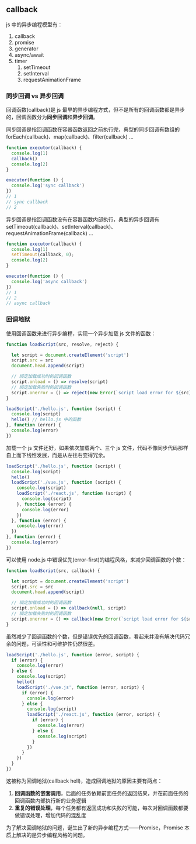 ## callback

js 中的异步编程模型有：

1. callback
2. promise
3. generator
4. async/await
5. timer
   1. setTimeout
   2. setInterval
   3. requestAnimationFrame

### 同步回调 vs 异步回调

回调函数(callback)是 js 最早的异步编程方式，但不是所有的回调函数都是异步的，回调函数分为**同步回调**和**异步回调**。

同步回调是指回调函数在容器函数返回之前执行完，典型的同步回调有数组的 forEach(callback)、map(callback)、filter(callback) ...

```js
function executor(callback) {
  console.log(1)
  callback()
  console.log(2)
}

executor(function () {
  console.log('sync callback')
})
// 1
// sync callback
// 2
```

异步回调是指回调函数没有在容器函数内部执行，典型的异步回调有 setTimeout(callback)、setInterval(callback)、requestAnimationFrame(callback) ...

```js
function executor(callback) {
  console.log(1)
  setTimeout(callback, 0);
  console.log(2)
}

executor(function () {
  console.log('async callback')
})
// 1
// 2
// async callback
```

### 回调地狱

使用回调函数来进行异步编程，实现一个异步加载 js 文件的函数：

```js
function loadScript(src, resolve, reject) {

  let script = document.createElement('script')
  script.src = src
  document.head.append(script)

  // 绑定加载成功时的回调函数
  script.onload = () => resolve(script)
  // 绑定加载失败时的回调函数
  script.onerror = () => reject(new Error(`script load error for ${src}`))
}

loadScript('./hello.js', function (script) {
  console.log(script)
  hello() // hello.js 中的函数
}, function (error) {
  console.log(error)
})
```

加载一个 js 文件还好，如果依次加载两个、三个 js 文件，代码不像同步代码那样自上而下线性发展，而是从左往右变得冗余。

```js
loadScript('./hello.js', function (script) {
  console.log(script)
  hello()
  loadScript('./vue.js', function (script) {
    console.log(script)
    loadScript('./react.js', function (script) {
      console.log(script)
    }, function (error) {
      console.log(error)
    })
  }, function (error) {
    console.log(error)
  })
}, function (error) {
  console.log(error)
})
```

可以使用 node.js 中错误优先(error-first)的编程风格，来减少回调函数的个数：

```js
function loadScript(src, callback) {

  let script = document.createElement('script')
  script.src = src
  document.head.append(script)

  // 绑定加载成功时的回调函数
  script.onload = () => callback(null, script)
  // 绑定加载失败时的回调函数
  script.onerror = () => callback(new Error(`script load error for ${src}`))
}
```

虽然减少了回调函数的个数，但是错误优先的回调函数，看起来并没有解决代码冗余的问题，可读性和可维护性仍然很差。

```js
loadScript('./hello.js', function (error, script) {
  if (error) {
    console.log(error)
  } else {
    console.log(script)
    hello()
    loadScript('./vue.js', function (error, script) {
      if (error) {
        console.log(error)
      } else {
        console.log(script)
        loadScript('./react.js', function (error, script) {
          if (error) {
            console.log(error)
          } else {
            console.log(script)
          }
        })
      }
    })
  }
})
```

这被称为回调地狱(callback hell)，造成回调地狱的原因主要有两点：

1. **回调函数的嵌套调用**，后面的任务依赖前面任务的返回结果，并在前面任务的回调函数内部执行新的业务逻辑
2. **重复的错误处理**，每个任务都有返回成功和失败的可能，每次对回调函数都要做错误处理，增加代码的混乱度

为了解决回调地狱的问题，诞生出了新的异步编程方式——Promise，Promise 本质上解决的是异步编程风格的问题。









